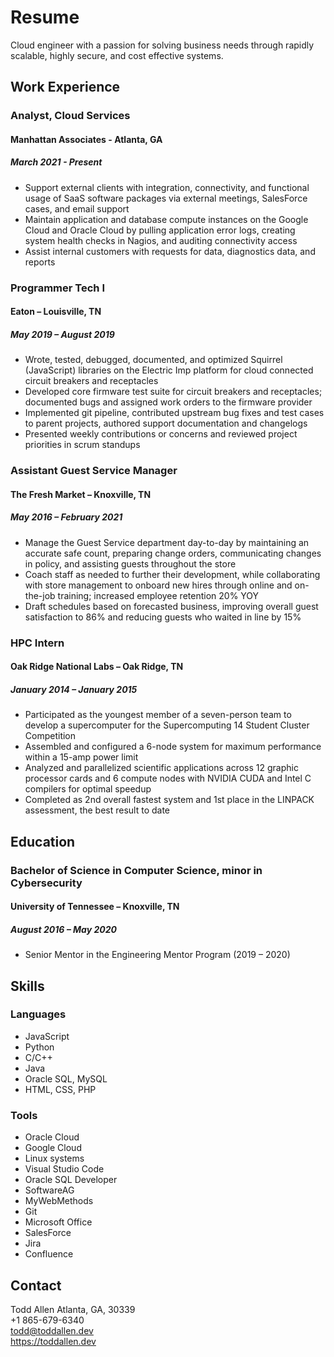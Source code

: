# Resume  

Cloud engineer with a passion for solving business needs through rapidly scalable, highly secure, and cost effective systems.

## Work Experience

### Analyst, Cloud Services

#### Manhattan Associates - Atlanta, GA

##### March 2021 - Present

*	Support external clients with integration, connectivity, and functional usage of SaaS software packages via external meetings, SalesForce cases, and email support
*	Maintain application and database compute instances on the Google Cloud and Oracle Cloud by pulling application error logs, creating system health checks in Nagios, and auditing connectivity access
*   Assist internal customers with requests for data, diagnostics data, and reports

### Programmer Tech I

#### Eaton – Louisville, TN

##### May 2019 – August 2019

*	Wrote, tested, debugged, documented, and optimized Squirrel (JavaScript) libraries on the Electric Imp platform for cloud connected circuit breakers and receptacles
*	Developed core firmware test suite for circuit breakers and receptacles; documented bugs and assigned work orders to the firmware provider
*	Implemented git pipeline, contributed upstream bug fixes and test cases to parent projects, authored support documentation and changelogs
*	Presented weekly contributions or concerns and reviewed project priorities in scrum standups

### Assistant Guest Service Manager

#### The Fresh Market – Knoxville, TN

##### May 2016 – February 2021
*	Manage the Guest Service department day-to-day by maintaining an accurate safe count, preparing change orders, communicating changes in policy, and assisting guests throughout the store
*	Coach staff as needed to further their development, while collaborating with store management to onboard new hires through online and on-the-job training; increased employee retention 20% YOY
*	Draft schedules based on forecasted business, improving overall guest satisfaction to 86% and reducing guests who waited in line by 15%

### HPC Intern

#### Oak Ridge National Labs – Oak Ridge, TN

##### January 2014 – January 2015
*	Participated as the youngest member of a seven-person team to develop a supercomputer for the Supercomputing 14 Student Cluster Competition
*	Assembled and configured a 6-node system for maximum performance within a 15-amp power limit
*	Analyzed and parallelized scientific applications across 12 graphic processor cards and 6 compute nodes with NVIDIA CUDA and Intel C compilers for optimal speedup
*	Completed as 2nd overall fastest system and 1st place in the LINPACK assessment, the best result to date

## Education

### Bachelor of Science in Computer Science, minor in Cybersecurity

#### University of Tennessee – Knoxville, TN

##### August 2016 – May 2020
*	Senior Mentor in the Engineering Mentor Program (2019 – 2020)

## Skills
 
### Languages
*	JavaScript
*	Python
*	C/C++
*	Java
*	Oracle SQL, MySQL
*	HTML, CSS, PHP

### Tools
*	Oracle Cloud
*	Google Cloud
*	Linux systems
*	Visual Studio Code
*	Oracle SQL Developer
*	SoftwareAG
*	MyWebMethods
*	Git
*	Microsoft Office
*	SalesForce
*	Jira
*	Confluence

## Contact

Todd Allen
Atlanta, GA, 30339      
+1 865-679-6340      
todd@toddallen.dev      
https://toddallen.dev   